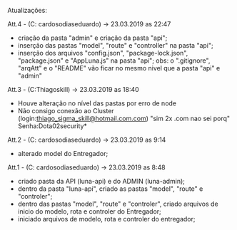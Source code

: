 Atualizações:

Att.4 - (C: cardosodiaseduardo)
-> 23.03.2019 as 22:47
- criação da pasta "admin" e criação da pasta "api";
- inserção das pastas "model", "route" e "controller" na pasta "api";
- inserção dos arquivos "config.json", "package-lock.json", "package.json" e "AppLuna.js" na pasta "api";
obs: o ".gitignore", "arqAtt" e o "README" vão ficar no mesmo nivel que a pasta "api" e "admin"

Att.3 - (C:Thiagoskill)
-> 23.03.2019 as 18:40
- Houve alteração no nível das pastas por erro de node
- Não consigo conexão ao Cluster (login:thiago_sigma_skill@hotmail.com.com) "sim 2x .com nao sei porq"
   Senha:Dota02security*

Att.2 - (C: cardosodiaseduardo)
-> 23.03.2019 as 9:14
- alterado model do Entregador;

Att.1 - (C: cardosodiaseduardo)
-> 23.03.2019 as 8:48
- criado pasta da API (luna-api) e do ADMIN (luna-admin);
- dentro da pasta "luna-api", criado as pastas "model", "route" e "controler";
- dentro das pastas "model", "route" e "controler", criado arquivos de inicio do modelo, rota e controler do Entregador;
- iniciado arquivos de modelo, rota e controler do entregador;